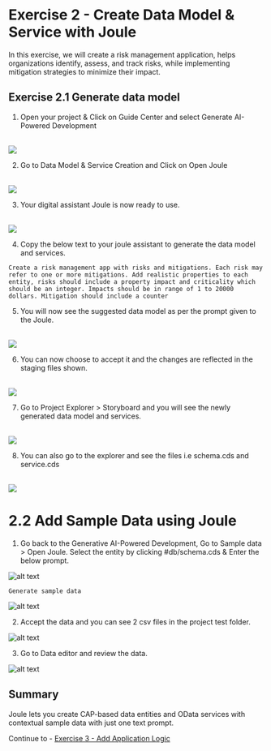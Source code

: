 # Exercise 2 - Create Data Model & Service with Joule

In this exercise, we will create a risk management application, helps organizations identify, assess, and track risks, while implementing mitigation strategies to minimize their impact.

## Exercise 2.1 Generate data model

1. Open your project & Click on Guide Center and select Generate AI-Powered Development

<br>![](/exercises/ex2/images/guidecenter.png)

2. Go to Data Model & Service Creation and Click on Open Joule

<br>![](/exercises/ex2/images/openjoule.png)

3. Your digital assistant Joule is now ready to use.

<br>![](/exercises/ex2/images/joule.png)

4. Copy the below text to your joule assistant to generate the data model and services.
```
Create a risk management app with risks and mitigations. Each risk may refer to one or more mitigations. Add realistic properties to each entity, risks should include a property impact and criticality which should be an integer. Impacts should be in range of 1 to 20000 dollars. Mitigation should include a counter
```

5. You will now see the suggested data model as per the prompt given to the Joule. 

<br>![](/exercises/ex2/images/jouledatamodel1.png)

6. You can now choose to accept it and the changes are reflected in the staging files shown.

<br>![](/exercises/ex2/images/datamodel2.png)

7. Go to Project Explorer > Storyboard and you will see the newly generated data model and services.

<br>![](/exercises/ex2/images/storyboard.png)

8. You can also go to the explorer and see the files i.e schema.cds and service.cds

<br>![](/exercises/ex2/images/cdsfiles.png)

# 2.2 Add Sample Data using Joule

1. Go back to the Generative AI-Powered Development, Go to Sample data > Open Joule. Select the entity by clicking #db/schema.cds & Enter the below prompt.

![alt text](/exercises/ex2/image.png)

```
Generate sample data
```
![alt text](/exercises/ex2/image-1.png)

2. Accept the data and you can see 2 csv files in the project test folder.

![alt text](/exercises/ex2/{FE7255FC-AF99-4224-A56A-47DA10941159}.png)

3. Go to Data editor and review the data.

![alt text](/exercises/ex2/{BA0BA16D-280F-499D-9CC0-46189648A513}.png)







## Summary

Joule lets you create CAP-based data entities and OData services with contextual sample data with just one text prompt. 

Continue to - [Exercise 3 - Add Application Logic](../ex3/README.md)

